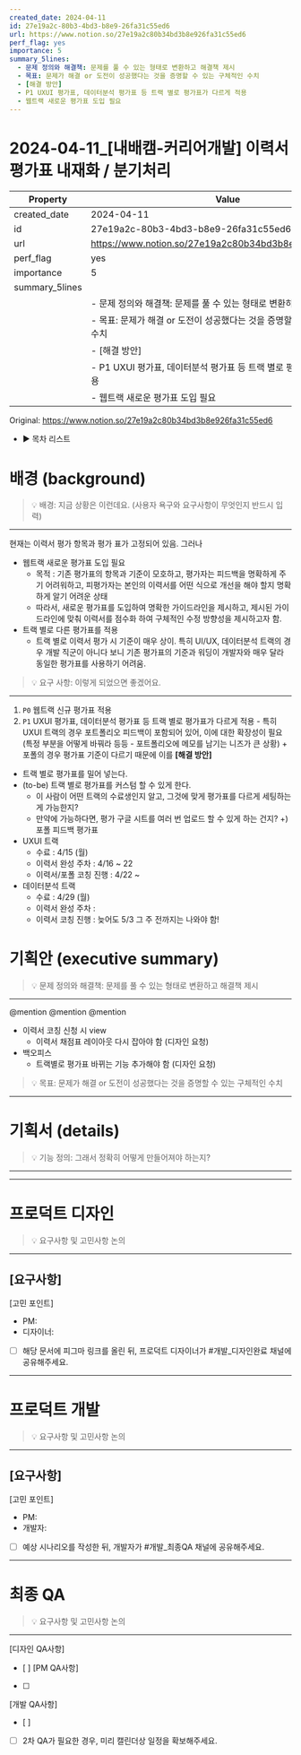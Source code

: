```yaml
---
created_date: 2024-04-11
id: 27e19a2c-80b3-4bd3-b8e9-26fa31c55ed6
url: https://www.notion.so/27e19a2c80b34bd3b8e926fa31c55ed6
perf_flag: yes
importance: 5
summary_5lines:
  - 문제 정의와 해결책: 문제를 풀 수 있는 형태로 변환하고 해결책 제시
  - 목표: 문제가 해결 or 도전이 성공했다는 것을 증명할 수 있는 구체적인 수치
  - [해결 방안]
  - P1 UXUI 평가표, 데이터분석 평가표 등 트랙 별로 평가표가 다르게 적용
  - 웹트랙 새로운 평가표 도입 필요
---
```


# 2024-04-11_[내배캠-커리어개발] 이력서 평가표 내재화 / 분기처리

| Property | Value |
| --- | --- |
| created_date | 2024-04-11 |
| id | 27e19a2c-80b3-4bd3-b8e9-26fa31c55ed6 |
| url | https://www.notion.so/27e19a2c80b34bd3b8e926fa31c55ed6 |
| perf_flag | yes |
| importance | 5 |
| summary_5lines | |
|  | - 문제 정의와 해결책: 문제를 풀 수 있는 형태로 변환하고 해결책 제시 |
|  | - 목표: 문제가 해결 or 도전이 성공했다는 것을 증명할 수 있는 구체적인 수치 |
|  | - [해결 방안] |
|  | - P1 UXUI 평가표, 데이터분석 평가표 등 트랙 별로 평가표가 다르게 적용 |
|  | - 웹트랙 새로운 평가표 도입 필요 |

Original: https://www.notion.so/27e19a2c80b34bd3b8e926fa31c55ed6

- ▶ 목차 리스트

#  배경 (background)
> 💡 배경: 지금 상황은 이런데요. (사용자 욕구와 요구사항이 무엇인지 반드시 입력)

  ---
  현재는 이력서 평가 항목과 평가 표가 고정되어 있음.
  그러나 
  - 웹트랙 새로운 평가표 도입 필요
    - 목적 : 기존 평가표의 항목과 기준이 모호하고, 평가자는 피드백을 명확하게 주기 어려워하고, 피평가자는 본인의 이력서를 어떤 식으로 개선을 해야 할지 명확하게 알기 어려운 상태
    - 따라서, 새로운 평가표를 도입하여 명확한 가이드라인을 제시하고, 제시된 가이드라인에 맞춰 이력서를 점수화 하여 구체적인 수정 방향성을 제시하고자 함. 
  - 트랙 별로 다른 평가표를 적용 
    - 트랙 별로 이력서 평가 시 기준이 매우 상이. 특히 UI/UX, 데이터분석 트랙의 경우 개발 직군이 아니다 보니 기존 평가표의 기준과 워딩이 개발자와 매우 달라 동일한 평가표를 사용하기 어려움. 
> 💡 요구 사항: 이렇게 되었으면 좋겠어요. 

  ---
  1. `P0` 웹트랙 신규 평가표 적용
  1. `P1` UXUI 평가표, 데이터분석 평가표 등 트랙 별로 평가표가 다르게 적용 
    - 특히 UXUI 트랙의 경우 포트폴리오 피드백이 포함되어 있어, 이에 대한 확장성이 필요 (특정 부분을 어떻게 바꿔라 등등 - 포트폴리오에 메모를 남기는 니즈가 큰 상황) + 포폴의 경우 평가표 기준이 다르기 때문에 이를 
  **[해결 방안]**
  - 트랙 별로 평가표를 밀어 넣는다. 
  - (to-be) 트랙 별로 평가표를 커스텀 할 수 있게 한다. 
    - 이 사람이 어떤 트랙의 수료생인지 알고, 그것에 맞게 평가표를 다르게 세팅하는게 가능한지?
    - 만약에 가능하다면, 평가 구글 시트를 여러 번 업로드 할 수 있게 하는 건지? 
  +) 포폴 피드백 평가표 
  - UXUI 트랙 
    - 수료 : 4/15 (월)
    - 이력서 완성 주차 : 4/16 ~ 22
    - 이력서/포폴 코칭 진행 : 4/22 ~ 
  - 데이터분석 트랙
    - 수료 : 4/29 (월)
    - 이력서 완성 주차 : 
    - 이력서 코칭 진행 : 
  늦어도 5/3 그 주 전까지는 나와야 함!

#  기획안 (executive summary)
> 💡 문제 정의와 해결책: 문제를 풀 수 있는 형태로 변환하고 해결책 제시

  ---
  @mention
  @mention 
  @mention 
  - 이력서 코칭 신청 시 view
    - 이력서 채점표 레이아웃 다시 잡아야 함 (디자인 요청) 
  - 백오피스
    - 트랙별로 평가표 바뀌는 기능 추가해야 함 (디자인 요청) 
> 💡 목표: 문제가 해결 or 도전이 성공했다는 것을 증명할 수 있는 구체적인 수치

  ---

#  기획서 (details)
> 💡 기능 정의: 그래서 정확히 어떻게 만들어져야 하는지?

  ---

---

#  프로덕트 디자인
> 💡 요구사항 및 고민사항 논의

  ---
  [요구사항]
  - 
  [고민 포인트]
  - PM:
  - 디자이너: 
  - [ ] 해당 문서에 피그마 링크를 올린 뒤, 프로덕트 디자이너가 #개발_디자인완료 채널에 공유해주세요.

---

#  프로덕트 개발
> 💡 요구사항 및 고민사항 논의

  ---
  [요구사항]
  - 
  [고민 포인트]
  - PM:
  - 개발자: 
  - [ ] 예상 시나리오를 작성한 뒤, 개발자가 #개발_최종QA 채널에 공유해주세요.

---

#  최종 QA
> 💡 요구사항 및 고민사항 논의

  ---
  [디자인 QA사항]
  - [ ] 
  [PM QA사항]
  - [ ] 
  [개발 QA사항]
  - [ ] 
  - [ ] 2차 QA가 필요한 경우, 미리 캘린더상 일정을 확보해주세요.
